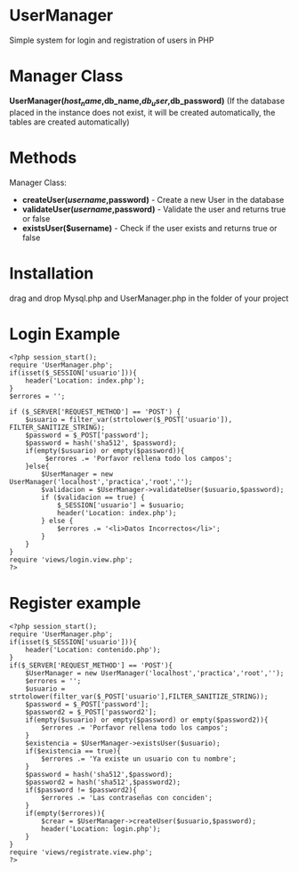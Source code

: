 # UserManager
Simple system for login and registration of users in PHP

# Manager Class
 **UserManager($host_name,$db_name,$db_user,$db_password)** (If the database placed in the instance does not exist, it will be created automatically, the tables are created automatically)

# Methods
Manager Class:
  - **createUser($username,$password)** - Create a new User in the database
  - **validateUser($username,$password)** - Validate the user and returns true or false 
  - **existsUser($username)** - Check if the user exists and returns true or false
# Installation
drag and drop Mysql.php and UserManager.php in the folder of your project
# Login Example
```
<?php session_start();
require 'UserManager.php';
if(isset($_SESSION['usuario'])){
    header('Location: index.php');
}
$errores = '';

if ($_SERVER['REQUEST_METHOD'] == 'POST') {
	$usuario = filter_var(strtolower($_POST['usuario']), FILTER_SANITIZE_STRING);
	$password = $_POST['password'];
	$password = hash('sha512', $password);
	if(empty($usuario) or empty($password)){
		 $errores .= 'Porfavor rellena todo los campos';
	}else{
		$UserManager = new UserManager('localhost','practica','root','');
		$validacion = $UserManager->validateUser($usuario,$password);
		if ($validacion == true) {
			$_SESSION['usuario'] = $usuario;
			header('Location: index.php');
		} else {
			$errores .= '<li>Datos Incorrectos</li>';
		}
	}
}
require 'views/login.view.php';
?>
```
# Register example
```
<?php session_start();
require 'UserManager.php';
if(isset($_SESSION['usuario'])){
    header('Location: contenido.php');
}
if($_SERVER['REQUEST_METHOD'] == 'POST'){
    $UserManager = new UserManager('localhost','practica','root','');
    $errores = '';
    $usuario = strtolower(filter_var($_POST['usuario'],FILTER_SANITIZE_STRING));
    $password = $_POST['password'];
    $password2 = $_POST['password2'];
    if(empty($usuario) or empty($password) or empty($password2)){
        $errores .= 'Porfavor rellena todo los campos';
    }
    $existencia = $UserManager->existsUser($usuario);
    if($existencia == true){
        $errores .= 'Ya existe un usuario con tu nombre'; 
    }
    $password = hash('sha512',$password);
    $password2 = hash('sha512',$password2);
    if($password != $password2){
        $errores .= 'Las contraseñas con conciden';
    }
    if(empty($errores)){
        $crear = $UserManager->createUser($usuario,$password);
        header('Location: login.php');
    }
}
require 'views/registrate.view.php';
?>
```

